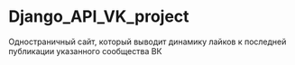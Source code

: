 # Django_API_VK_project
Одностраничный сайт, который выводит динамику лайков к последней публикации указанного сообщества ВК
